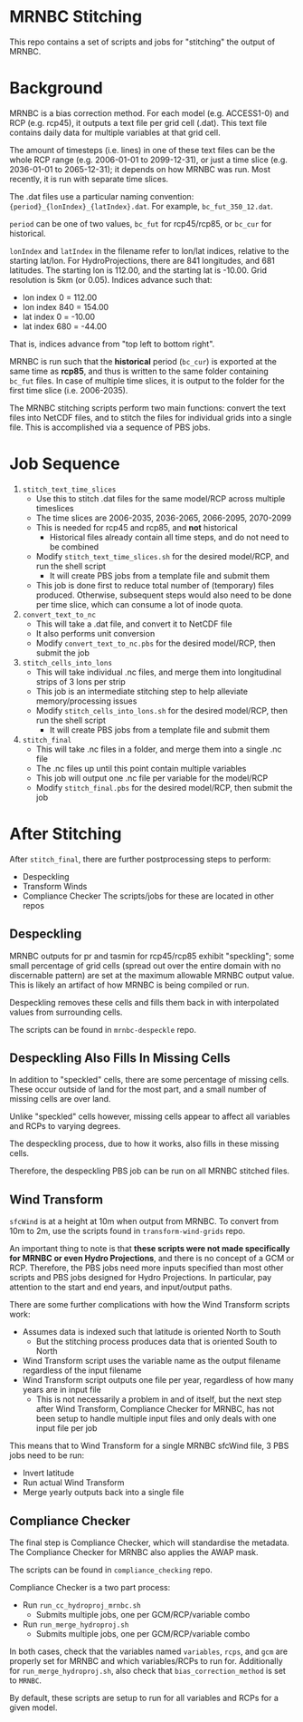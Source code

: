 # MRNBC Stitching
This repo contains a set of scripts and jobs for "stitching" the output of MRNBC.



# Background
MRNBC is a bias correction method. For each model (e.g. ACCESS1-0) and RCP (e.g. rcp45), it outputs a text file per grid cell (.dat). This text file contains daily data for multiple variables at that grid cell.

The amount of timesteps (i.e. lines) in one of these text files can be the whole RCP range (e.g. 2006-01-01 to 2099-12-31), or just a time slice (e.g. 2036-01-01 to 2065-12-31); it depends on how MRNBC was run. Most recently, it is run with separate time slices.

The .dat files use a particular naming convention: `{period}_{lonIndex}_{latIndex}.dat`.
For example, `bc_fut_350_12.dat`.

`period` can be one of two values, `bc_fut` for rcp45/rcp85, or `bc_cur` for historical.

`lonIndex` and `latIndex` in the filename refer to lon/lat indices, relative to the starting lat/lon. For HydroProjections, there are 841 longitudes, and 681 latitudes. The starting lon is 112.00, and the starting lat is -10.00. Grid resolution is 5km (or 0.05). Indices advance such that:
* lon index 0 = 112.00
* lon index 840 = 154.00
* lat index 0 = -10.00
* lat index 680 = -44.00

That is, indices advance from "top left to bottom right".

MRNBC is run such that the **historical** period (`bc_cur`) is exported at the same time as **rcp85**, and thus is written to the same folder containing `bc_fut` files. In case of multiple time slices, it is output to the folder for the first time slice (i.e. 2006-2035).

The MRNBC stitching scripts perform two main functions: convert the text files into NetCDF files, and to stitch the files for individual grids into a single file. This is accomplished via a sequence of PBS jobs.



# Job Sequence
1. `stitch_text_time_slices`
   * Use this to stitch .dat files for the same model/RCP across multiple timeslices
   * The time slices are 2006-2035, 2036-2065, 2066-2095, 2070-2099
   * This is needed for rcp45 and rcp85, and **not** historical
     * Historical files already contain all time steps, and do not need to be combined
   * Modify `stitch_text_time_slices.sh` for the desired model/RCP, and run the shell script
     * It will create PBS jobs from a template file and submit them
   * This job is done first to reduce total number of (temporary) files produced. Otherwise, subsequent steps would also need to be done per time slice, which can consume a lot of inode quota.
2. `convert_text_to_nc`
   * This will take a .dat file, and convert it to NetCDF file
   * It also performs unit conversion
   * Modify `convert_text_to_nc.pbs` for the desired model/RCP, then submit the job
3. `stitch_cells_into_lons`
   * This will take individual .nc files, and merge them into longitudinal strips of 3 lons per strip
   * This job is an intermediate stitching step to help alleviate memory/processing issues
   * Modify `stitch_cells_into_lons.sh` for the desired model/RCP, then run the shell script
     * It will create PBS jobs from a template file and submit them
4. `stitch_final`
   * This will take .nc files in a folder, and merge them into a single .nc file
   * The .nc files up until this point contain multiple variables
   * This job will output one .nc file per variable for the model/RCP
   * Modify `stitch_final.pbs` for the desired model/RCP, then submit the job



# After Stitching
After `stitch_final`, there are further postprocessing steps to perform:
* Despeckling
* Transform Winds
* Compliance Checker
The scripts/jobs for these are located in other repos

## Despeckling
MRNBC outputs for pr and tasmin for rcp45/rcp85 exhibit "speckling"; some small percentage of grid cells (spread out over the entire domain with no discernable pattern) are set at the maximum allowable MRNBC output value. This is likely an artifact of how MRNBC is being compiled or run.

Despeckling removes these cells and fills them back in with interpolated values from surrounding cells.

The scripts can be found in `mrnbc-despeckle` repo.

## Despeckling Also Fills In Missing Cells
In addition to "speckled" cells, there are some percentage of missing cells. These occur outside of land for the most part, and a small number of missing cells are over land.

Unlike "speckled" cells however, missing cells appear to affect all variables and RCPs to varying degrees.

The despeckling process, due to how it works, also fills in these missing cells. 

Therefore, the despeckling PBS job can be run on all MRNBC stitched files.

## Wind Transform
`sfcWind` is at a height at 10m when output from MRNBC. To convert from 10m to 2m, use the scripts found in `transform-wind-grids` repo.

An important thing to note is that **these scripts were not made specifically for MRNBC or even Hydro Projections**, and there is no concept of a GCM or RCP. Therefore, the PBS jobs need more inputs specified than most other scripts and PBS jobs designed for Hydro Projections. In particular, pay attention to the start and end years, and input/output paths.

There are some further complications with how the Wind Transform scripts work:
* Assumes data is indexed such that latitude is oriented North to South
  * But the stitching process produces data that is oriented South to North
* Wind Transform script uses the variable name as the output filename regardless of the input filename
* Wind Transform script outputs one file per year, regardless of how many years are in input file
  * This is not necessarily a problem in and of itself, but the next step after Wind Transform, Compliance Checker for MRNBC, has not been setup to handle multiple input files and only deals with one input file per job

This means that to Wind Transform for a single MRNBC sfcWind file, 3 PBS jobs need to be run:
* Invert latitude
* Run actual Wind Transform
* Merge yearly outputs back into a single file

## Compliance Checker
The final step is Compliance Checker, which will standardise the metadata. The Compliance Checker for MRNBC also applies the AWAP mask.

The scripts can be found in `compliance_checking` repo.

Compliance Checker is a two part process:
* Run `run_cc_hydroproj_mrnbc.sh`
  * Submits multiple jobs, one per GCM/RCP/variable combo
* Run `run_merge_hydroproj.sh`
  * Submits multiple jobs, one per GCM/RCP/variable combo

In both cases, check that the variables named `variables`, `rcps`, and `gcm` are properly set for MRNBC and which variables/RCPs to run for. Additionally for `run_merge_hydroproj.sh`, also check that `bias_correction_method` is set to `MRNBC`.

By default, these scripts are setup to run for all variables and RCPs for a given model.